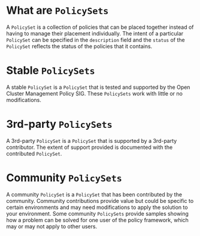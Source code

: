 # What are `PolicySets`

A `PolicySet` is a collection of policies that can be placed together instead of having to manage
their placement individually. The intent of a particular `PolicySet` can be specified in the
`description` field and the `status` of the `PolicySet` reflects the status of the policies that it
contains.

# Stable `PolicySets`

A stable `PolicySet` is a `PolicySet` that is tested and supported by the Open Cluster Management Policy SIG. These `PolicySets`
work with little or no modifications.

# 3rd-party `PolicySets`

A 3rd-party `PolicySet` is a `PolicySet` that is supported by a 3rd-party contributor. The extent of support provided
is documented with the contributed `PolicySet`.

# Community `PolicySets`

A community `PolicySet` is a `PolicySet` that has been contributed by the community. Community
contributions provide value but could be specific to certain environments and may need modifications
to apply the solution to your environment. Some community `PolicySets` provide samples showing how a
problem can be solved for one user of the policy framework, which may or may not apply to other
users.
